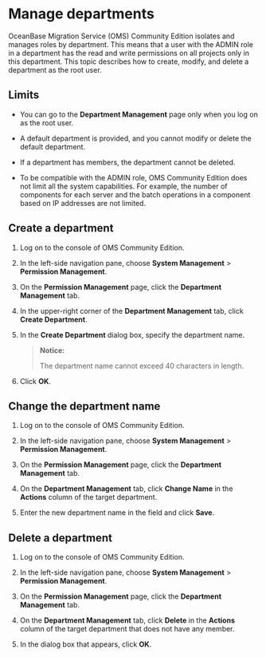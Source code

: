 # Manage departments

OceanBase Migration Service (OMS) Community Edition isolates and manages roles by department. This means that a user with the ADMIN role in a department has the read and write permissions on all projects only in this department. This topic describes how to create, modify, and delete a department as the root user.

## Limits

* You can go to the **Department Management** page only when you log on as the root user.

* A default department is provided, and you cannot modify or delete the default department.

* If a department has members, the department cannot be deleted.

* To be compatible with the ADMIN role, OMS Community Edition does not limit all the system capabilities. For example, the number of components for each server and the batch operations in a component based on IP addresses are not limited.

## Create a department

1. Log on to the console of OMS Community Edition.

2. In the left-side navigation pane, choose **System Management** > **Permission Management**.

3. On the **Permission Management** page, click the **Department Management** tab.

4. In the upper-right corner of the **Department Management** tab, click **Create Department**.

5. In the **Create Department** dialog box, specify the department name.

   > **Notice:**
   >
   > The department name cannot exceed 40 characters in length.

6. Click **OK**.

## Change the department name

1. Log on to the console of OMS Community Edition.

2. In the left-side navigation pane, choose **System Management** > **Permission Management**.

3. On the **Permission Management** page, click the **Department Management** tab.

4. On the **Department Management** tab, click **Change Name** in the **Actions** column of the target department.

5. Enter the new department name in the field and click **Save**.

## Delete a department

1. Log on to the console of OMS Community Edition.

2. In the left-side navigation pane, choose **System Management** > **Permission Management**.

3. On the **Permission Management** page, click the **Department Management** tab.

4. On the **Department Management** tab, click **Delete** in the **Actions** column of the target department that does not have any member.

5. In the dialog box that appears, click **OK**.
